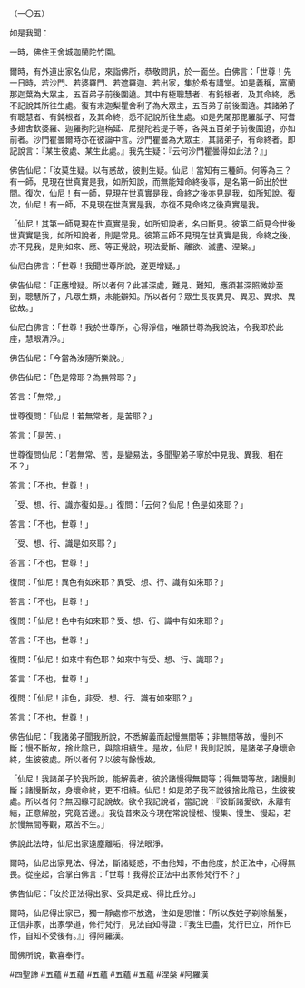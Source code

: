 （一〇五）

如是我聞：

一時，佛住王舍城迦蘭陀竹園。

爾時，有外道出家名仙尼，來詣佛所，恭敬問訊，於一面坐。白佛言：「世尊！先一日時，若沙門、若婆羅門、若遮羅迦、若出家，集於希有講堂。如是義稱，富蘭那迦葉為大眾主，五百弟子前後圍遶。其中有極聰慧者、有鈍根者，及其命終，悉不記說其所往生處。復有末迦梨瞿舍利子為大眾主，五百弟子前後圍遶。其諸弟子有聰慧者、有鈍根者，及其命終，悉不記說所往生處。如是先闍那毘羅胝子、阿耆多翅舍欽婆羅、迦羅拘陀迦栴延、尼揵陀若提子等，各與五百弟子前後圍遶，亦如前者。沙門瞿曇爾時亦在彼論中言。沙門瞿曇為大眾主，其諸弟子，有命終者。即記說言：『某生彼處、某生此處。』我先生疑：『云何沙門瞿曇得如此法？』」

佛告仙尼：「汝莫生疑。以有惑故，彼則生疑。仙尼！當知有三種師。何等為三？有一師，見現在世真實是我，如所知說，而無能知命終後事，是名第一師出於世間。復次，仙尼！有一師，見現在世真實是我，命終之後亦見是我，如所知說。復次，仙尼！有一師，不見現在世真實是我，亦復不見命終之後真實是我。

「仙尼！其第一師見現在世真實是我，如所知說者，名曰斷見。彼第二師見今世後世真實是我，如所知說者，則是常見。彼第三師不見現在世真實是我，命終之後，亦不見我，是則如來、應、等正覺說，現法愛斷、離欲、滅盡、涅槃。」

仙尼白佛言：「世尊！我聞世尊所說，遂更增疑。」

佛告仙尼：「正應增疑。所以者何？此甚深處，難見、難知，應須甚深照微妙至到，聰慧所了，凡眾生類，未能辯知。所以者何？眾生長夜異見、異忍、異求、異欲故。」

仙尼白佛言：「世尊！我於世尊所，心得淨信，唯願世尊為我說法，令我即於此座，慧眼清淨。」

佛告仙尼：「今當為汝隨所樂說。」

佛告仙尼：「色是常耶？為無常耶？」

答言：「無常。」

世尊復問：「仙尼！若無常者，是苦耶？」

答言：「是苦。」

世尊復問仙尼：「若無常、苦，是變易法，多聞聖弟子寧於中見我、異我、相在不？」

答言：「不也，世尊！」

「受、想、行、識亦復如是。」復問：「云何？仙尼！色是如來耶？」

答言：「不也，世尊！」

「受、想、行、識是如來耶？」

答言：「不也，世尊！」

復問：「仙尼！異色有如來耶？異受、想、行、識有如來耶？」

答言：「不也，世尊！」

復問：「仙尼！色中有如來耶？受、想、行、識中有如來耶？」

答言：「不也，世尊！」

復問：「仙尼！如來中有色耶？如來中有受、想、行、識耶？」

答言：「不也，世尊！」

復問：「仙尼！非色，非受、想、行、識有如來耶？」

答言：「不也，世尊！」

佛告仙尼：「我諸弟子聞我所說，不悉解義而起慢無間等；非無間等故，慢則不斷；慢不斷故，捨此陰已，與陰相續生。是故，仙尼！我則記說，是諸弟子身壞命終，生彼彼處。所以者何？以彼有餘慢故。

「仙尼！我諸弟子於我所說，能解義者，彼於諸慢得無間等；得無間等故，諸慢則斷；諸慢斷故，身壞命終，更不相續。仙尼！如是弟子我不說彼捨此陰已，生彼彼處。所以者何？無因緣可記說故。欲令我記說者，當記說：『彼斷諸愛欲，永離有結，正意解脫，究竟苦邊。』我從昔來及今現在常說慢根、慢集、慢生、慢起，若於慢無間等觀，眾苦不生。」

佛說此法時，仙尼出家遠塵離垢，得法眼淨。

爾時，仙尼出家見法、得法，斷諸疑惑，不由他知，不由他度，於正法中，心得無畏。從座起，合掌白佛言：「世尊！我得於正法中出家修梵行不？」

佛告仙尼：「汝於正法得出家、受具足戒、得比丘分。」

爾時，仙尼得出家已，獨一靜處修不放逸，住如是思惟：「所以族姓子剃除鬚髮，正信非家，出家學道，修行梵行，見法自知得證：『我生已盡，梵行已立，所作已作，自知不受後有。』」得阿羅漢。

聞佛所說，歡喜奉行。











#四聖諦
#五蘊
#五蘊
#五蘊
#五蘊
#五蘊
#涅槃
#阿羅漢
